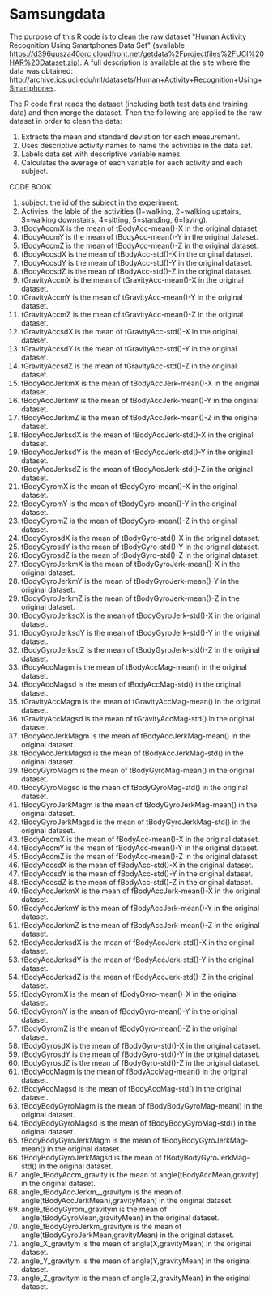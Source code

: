 # Samsungdata

The purpose of this R code is to clean the raw dataset "Human Activity Recognition Using Smartphones Data Set" (available https://d396qusza40orc.cloudfront.net/getdata%2Fprojectfiles%2FUCI%20HAR%20Dataset.zip). A full description is available at the site where the data was obtained: http://archive.ics.uci.edu/ml/datasets/Human+Activity+Recognition+Using+Smartphones.

The R code first reads the dataset (including both test data and training data) and then merge the dataset. Then the following  are applied to the raw dataset in order to clean the data:

1. Extracts the mean and standard deviation for each measurement.
2. Uses descriptive activity names to name the activities in the data set.
3. Labels data set with descriptive variable names. 
4. Calculates the average of each variable for each activity and each subject.

CODE BOOK

1.	subject: the id of the subject in the experiment.
2.	Activies: the lable of the activities (1=walking, 2=walking upstairs, 3=walking downstairs, 4=sitting, 5=standing, 6=laying).
3.	tBodyAccmX	is the mean of	tBodyAcc-mean()-X	in the original dataset.
4.	tBodyAccmY	is the mean of	tBodyAcc-mean()-Y	in the original dataset.
5.	tBodyAccmZ	is the mean of	tBodyAcc-mean()-Z	in the original dataset.
6.	tBodyAccsdX	is the mean of	tBodyAcc-std()-X	in the original dataset.
7.	tBodyAccsdY	is the mean of	tBodyAcc-std()-Y	in the original dataset.
8.	tBodyAccsdZ	is the mean of	tBodyAcc-std()-Z	in the original dataset.
9.	tGravityAccmX	is the mean of	tGravityAcc-mean()-X	in the original dataset.
10.	tGravityAccmY	is the mean of	tGravityAcc-mean()-Y	in the original dataset.
11.	tGravityAccmZ	is the mean of	tGravityAcc-mean()-Z	in the original dataset.
12.	tGravityAccsdX	is the mean of	tGravityAcc-std()-X	in the original dataset.
13.	tGravityAccsdY	is the mean of	tGravityAcc-std()-Y	in the original dataset.
14.	tGravityAccsdZ	is the mean of	tGravityAcc-std()-Z	in the original dataset.
15.	tBodyAccJerkmX	is the mean of	tBodyAccJerk-mean()-X	in the original dataset.
16.	tBodyAccJerkmY	is the mean of	tBodyAccJerk-mean()-Y	in the original dataset.
17.	tBodyAccJerkmZ	is the mean of	tBodyAccJerk-mean()-Z	in the original dataset.
18.	tBodyAccJerksdX	is the mean of	tBodyAccJerk-std()-X	in the original dataset.
19.	tBodyAccJerksdY	is the mean of	tBodyAccJerk-std()-Y	in the original dataset.
20.	tBodyAccJerksdZ	is the mean of	tBodyAccJerk-std()-Z	in the original dataset.
21.	tBodyGyromX	is the mean of	tBodyGyro-mean()-X	in the original dataset.
22.	tBodyGyromY	is the mean of	tBodyGyro-mean()-Y	in the original dataset.
23.	tBodyGyromZ	is the mean of	tBodyGyro-mean()-Z	in the original dataset.
24.	tBodyGyrosdX	is the mean of	tBodyGyro-std()-X	in the original dataset.
25.	tBodyGyrosdY	is the mean of	tBodyGyro-std()-Y	in the original dataset.
26.	tBodyGyrosdZ	is the mean of	tBodyGyro-std()-Z	in the original dataset.
27.	tBodyGyroJerkmX	is the mean of	tBodyGyroJerk-mean()-X	in the original dataset.
28.	tBodyGyroJerkmY	is the mean of	tBodyGyroJerk-mean()-Y	in the original dataset.
29.	tBodyGyroJerkmZ	is the mean of	tBodyGyroJerk-mean()-Z	in the original dataset.
30.	tBodyGyroJerksdX	is the mean of	tBodyGyroJerk-std()-X	in the original dataset.
31.	tBodyGyroJerksdY	is the mean of	tBodyGyroJerk-std()-Y	in the original dataset.
32.	tBodyGyroJerksdZ	is the mean of	tBodyGyroJerk-std()-Z	in the original dataset.
33.	tBodyAccMagm	is the mean of	tBodyAccMag-mean()	in the original dataset.
34.	tBodyAccMagsd	is the mean of	tBodyAccMag-std()	in the original dataset.
35.	tGravityAccMagm	is the mean of	tGravityAccMag-mean()	in the original dataset.
36.	tGravityAccMagsd	is the mean of	tGravityAccMag-std()	in the original dataset.
37.	tBodyAccJerkMagm	is the mean of	tBodyAccJerkMag-mean()	in the original dataset.
38.	tBodyAccJerkMagsd	is the mean of	tBodyAccJerkMag-std()	in the original dataset.
39.	tBodyGyroMagm	is the mean of	tBodyGyroMag-mean()	in the original dataset.
40.	tBodyGyroMagsd	is the mean of	tBodyGyroMag-std()	in the original dataset.
41.	tBodyGyroJerkMagm	is the mean of	tBodyGyroJerkMag-mean()	in the original dataset.
42.	tBodyGyroJerkMagsd	is the mean of	tBodyGyroJerkMag-std()	in the original dataset.
43.	fBodyAccmX	is the mean of	fBodyAcc-mean()-X	in the original dataset.
44.	fBodyAccmY	is the mean of	fBodyAcc-mean()-Y	in the original dataset.
45.	fBodyAccmZ	is the mean of	fBodyAcc-mean()-Z	in the original dataset.
46.	fBodyAccsdX	is the mean of	fBodyAcc-std()-X	in the original dataset.
47.	fBodyAccsdY	is the mean of	fBodyAcc-std()-Y	in the original dataset.
48.	fBodyAccsdZ	is the mean of	fBodyAcc-std()-Z	in the original dataset.
49.	fBodyAccJerkmX	is the mean of	fBodyAccJerk-mean()-X	in the original dataset.
50.	fBodyAccJerkmY	is the mean of	fBodyAccJerk-mean()-Y	in the original dataset.
51.	fBodyAccJerkmZ	is the mean of	fBodyAccJerk-mean()-Z	in the original dataset.
52.	fBodyAccJerksdX	is the mean of	fBodyAccJerk-std()-X	in the original dataset.
53.	fBodyAccJerksdY	is the mean of	fBodyAccJerk-std()-Y	in the original dataset.
54.	fBodyAccJerksdZ	is the mean of	fBodyAccJerk-std()-Z	in the original dataset.
55.	fBodyGyromX	is the mean of	fBodyGyro-mean()-X	in the original dataset.
56.	fBodyGyromY	is the mean of	fBodyGyro-mean()-Y	in the original dataset.
57.	fBodyGyromZ	is the mean of	fBodyGyro-mean()-Z	in the original dataset.
58.	fBodyGyrosdX	is the mean of	fBodyGyro-std()-X	in the original dataset.
59.	fBodyGyrosdY	is the mean of	fBodyGyro-std()-Y	in the original dataset.
60.	fBodyGyrosdZ	is the mean of	fBodyGyro-std()-Z	in the original dataset.
61.	fBodyAccMagm	is the mean of	fBodyAccMag-mean()	in the original dataset.
62.	fBodyAccMagsd	is the mean of	fBodyAccMag-std()	in the original dataset.
63.	fBodyBodyGyroMagm	is the mean of	fBodyBodyGyroMag-mean()	in the original dataset.
64.	fBodyBodyGyroMagsd	is the mean of	fBodyBodyGyroMag-std()	in the original dataset.
65.	fBodyBodyGyroJerkMagm	is the mean of	fBodyBodyGyroJerkMag-mean()	in the original dataset.
66.	fBodyBodyGyroJerkMagsd	is the mean of	fBodyBodyGyroJerkMag-std()	in the original dataset.
67.	angle_tBodyAccm_gravity	is the mean of	angle(tBodyAccMean,gravity)	in the original dataset.
68.	angle_tBodyAccJerkm__gravitym	is the mean of	angle(tBodyAccJerkMean),gravityMean)	in the original dataset.
69.	angle_tBodyGyrom_gravitym	is the mean of	angle(tBodyGyroMean,gravityMean)	in the original dataset.
70.	angle_tBodyGyroJerkm_gravitym	is the mean of	angle(tBodyGyroJerkMean,gravityMean)	in the original dataset.
71.	angle_X_gravitym	is the mean of	angle(X,gravityMean)	in the original dataset.
72.	angle_Y_gravitym	is the mean of	angle(Y,gravityMean)	in the original dataset.
73.	angle_Z_gravitym	is the mean of	angle(Z,gravityMean)	in the original dataset.


